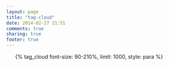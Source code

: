 ```yaml
---
layout: page
title: "tag-cloud"
date: 2014-02-27 21:51
comments: true
sharing: true
footer: true
---
```



<ul class="tag-cloud">{% tag_cloud font-size: 90-210%, limit: 1000, style: para %}</ul>